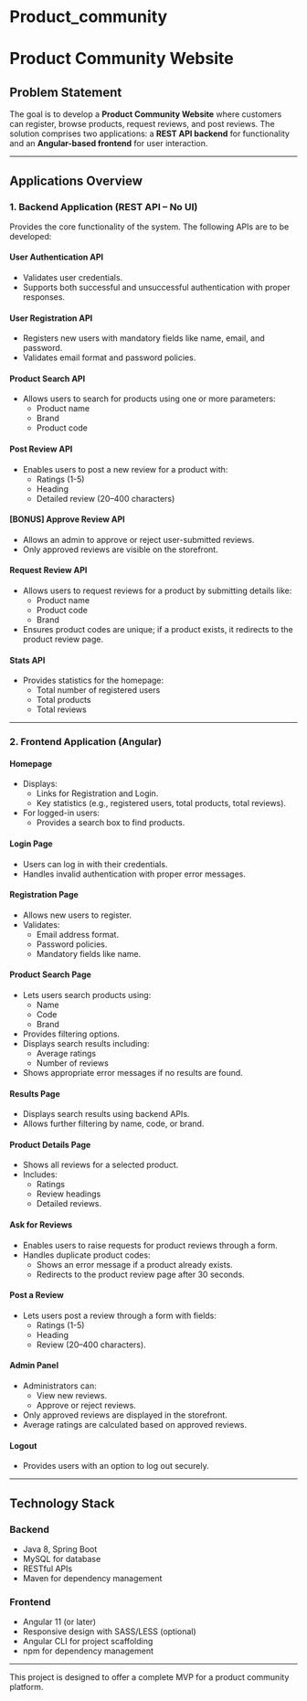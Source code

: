 # Product_community
# Product Community Website

## Problem Statement
The goal is to develop a **Product Community Website** where customers can register, browse products, request reviews, and post reviews. The solution comprises two applications: a **REST API backend** for functionality and an **Angular-based frontend** for user interaction. 

---

## Applications Overview

### 1. **Backend Application (REST API – No UI)**
Provides the core functionality of the system. The following APIs are to be developed:

#### **User Authentication API**
- Validates user credentials.
- Supports both successful and unsuccessful authentication with proper responses.

#### **User Registration API**
- Registers new users with mandatory fields like name, email, and password.
- Validates email format and password policies.

#### **Product Search API**
- Allows users to search for products using one or more parameters:
  - Product name
  - Brand
  - Product code

#### **Post Review API**
- Enables users to post a new review for a product with:
  - Ratings (1-5)
  - Heading
  - Detailed review (20–400 characters)

#### **[BONUS] Approve Review API**
- Allows an admin to approve or reject user-submitted reviews.
- Only approved reviews are visible on the storefront.

#### **Request Review API**
- Allows users to request reviews for a product by submitting details like:
  - Product name
  - Product code
  - Brand
- Ensures product codes are unique; if a product exists, it redirects to the product review page.

#### **Stats API**
- Provides statistics for the homepage:
  - Total number of registered users
  - Total products
  - Total reviews

---

### 2. **Frontend Application (Angular)**

#### **Homepage**
- Displays:
  - Links for Registration and Login.
  - Key statistics (e.g., registered users, total products, total reviews).
- For logged-in users:
  - Provides a search box to find products.

#### **Login Page**
- Users can log in with their credentials.
- Handles invalid authentication with proper error messages.

#### **Registration Page**
- Allows new users to register.
- Validates:
  - Email address format.
  - Password policies.
  - Mandatory fields like name.

#### **Product Search Page**
- Lets users search products using:
  - Name
  - Code
  - Brand
- Provides filtering options.
- Displays search results including:
  - Average ratings
  - Number of reviews
- Shows appropriate error messages if no results are found.

#### **Results Page**
- Displays search results using backend APIs.
- Allows further filtering by name, code, or brand.

#### **Product Details Page**
- Shows all reviews for a selected product.
- Includes:
  - Ratings
  - Review headings
  - Detailed reviews.

#### **Ask for Reviews**
- Enables users to raise requests for product reviews through a form.
- Handles duplicate product codes:
  - Shows an error message if a product already exists.
  - Redirects to the product review page after 30 seconds.

#### **Post a Review**
- Lets users post a review through a form with fields:
  - Ratings (1-5)
  - Heading
  - Review (20–400 characters).

#### **Admin Panel**
- Administrators can:
  - View new reviews.
  - Approve or reject reviews.
- Only approved reviews are displayed in the storefront.
- Average ratings are calculated based on approved reviews.

#### **Logout**
- Provides users with an option to log out securely.

---

## Technology Stack

### **Backend**
- Java 8, Spring Boot
- MySQL for database
- RESTful APIs
- Maven for dependency management

### **Frontend**
- Angular 11 (or later)
- Responsive design with SASS/LESS (optional)
- Angular CLI for project scaffolding
- npm for dependency management

---

This project is designed to offer a complete MVP for a product community platform.
